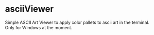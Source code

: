 # asciiViewer
Simple ASCII Art Viewer to apply color pallets to ascii art in the terminal. Only for Windows at the moment.

